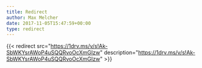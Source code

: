 ```yaml
---
title: Redirect
author: Max Melcher
date: 2017-11-05T15:47:59+00:00
type: redirect
---
```

{{< redirect src="https://1drv.ms/v/s!Ak-SbWKYsrAWoP4uSQQRvoOcXmGIzw" description="https://1drv.ms/v/s!Ak-SbWKYsrAWoP4uSQQRvoOcXmGIzw" >}}
